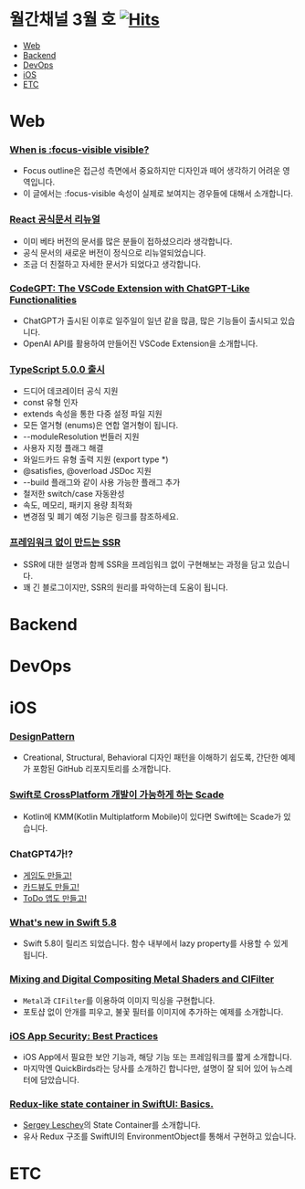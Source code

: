 # 월간채널 3월 호 [![Hits](https://hits.seeyoufarm.com/api/count/incr/badge.svg?url=https%3A%2F%2Fgithub.com%2Fchannel-io%2Fmonthly-channel%2Fblob%2Fmain%2Fissues%2F2023-03.md&count_bg=%2379C83D&title_bg=%23555555&icon=&icon_color=%23E7E7E7&title=hits&edge_flat=false)](https://hits.seeyoufarm.com)

- [Web](#web)
- [Backend](#backend)
- [DevOps](#devops)
- [iOS](#ios)
- [ETC](#etc)

# Web
### [When is :focus-visible visible?](https://bitsofco.de/when-is-focus-visible-visible/)
- Focus outline은 접근성 측면에서 중요하지만 디자인과 떼어 생각하기 어려운 영역입니다.
- 이 글에서는 :focus-visible 속성이 실제로 보여지는 경우들에 대해서 소개합니다.

### [React 공식문서 리뉴얼](https://react.dev/)
- 이미 베타 버전의 문서를 많은 분들이 접하셨으리라 생각합니다.
- 공식 문서의 새로운 버전이 정식으로 리뉴얼되었습니다.
- 조금 더 친절하고 자세한 문서가 되었다고 생각합니다.

### [CodeGPT: The VSCode Extension with ChatGPT-Like Functionalities](https://medium.com/geekculture/codegpt-the-vscode-extension-with-chatgpt-like-functionalities-783323a916c3)
- ChatGPT가 출시된 이후로 일주일이 일년 같을 많큼, 많은 기능들이 출시되고 있습니다.
- OpenAI API를 활용하여 만들어진 VSCode Extension을 소개합니다.

### [TypeScript 5.0.0 출시](https://devblogs.microsoft.com/typescript/announcing-typescript-5-0/)
- 드디어 데코레이터 공식 지원
- const 유형 인자
- extends 속성을 통한 다중 설정 파일 지원
- 모든 열거형 (enums)은 연합 열거형이 됩니다.
- --moduleResolution 번들러 지원
- 사용자 지정 플래그 해결
- 와일드카드 유형 출력 지원 (export type *)
- @satisfies, @overload JSDoc 지원
- --build 플래그와 같이 사용 가능한 플래그 추가
- 철저한 switch/case 자동완성
- 속도, 메모리, 패키지 용량 최적화
- 변경점 및 폐기 예정 기능은 링크를 참조하세요.

### [프레임워크 없이 만드는 SSR](https://junilhwang.github.io/TIL/Javascript/Design/Vanilla-JS-Server-Side-Rendering/#reference)
- SSR에 대한 설명과 함께 SSR을 프레임워크 없이 구현해보는 과정을 담고 있습니다.
- 꽤 긴 블로그이지만, SSR의 원리를 파악하는데 도움이 됩니다.

# Backend

# DevOps

# iOS
### [DesignPattern](https://github.com/vishalMalvi/DesignPattern)
- Creational, Structural, Behavioral 디자인 패턴을 이해하기 쉽도록, 간단한 예제가 포함된 GitHub 리포지토리를 소개합니다.
### [Swift로 CrossPlatform 개발이 가능하게 하는 Scade](https://blog.jihoon.me/blog/Scade-Introduce)
- Kotlin에 KMM(Kotlin Multiplatform Mobile)이 있다면 Swift에는 Scade가 있습니다.
### ChatGPT4가!?
- [게임도 만들고!](https://twitter.com/MengTo/status/1637566201709690881)
- [카드뷰도 만들고!](https://twitter.com/MengTo/status/1637110344555417600)
- [ToDo 앱도 만들고!](https://twitter.com/Henne22/status/1638193556308336640)
### [What's new in Swift 5.8](https://www.hackingwithswift.com/articles/256/whats-new-in-swift-5-8)
- Swift 5.8이 릴리즈 되었습니다. 함수 내부에서 lazy property를 사용할 수 있게 됩니다.
### [Mixing and Digital Compositing Metal Shaders and CIFilter](https://medium.com/@ConnectCode/mixing-and-digital-compositing-metal-shaders-and-cifilter-33e73022b25a)
- `Metal`과 `CIFilter`를 이용하여 이미지 믹싱을 구현합니다.
- 포토샵 없이 안개를 피우고, 불꽃 필터를 이미지에 추가하는 예제를 소개합니다.
### [iOS App Security: Best Practices](https://quickbirdstudios.com/blog/ios-app-security-best-practices/)
- iOS App에서 필요한 보안 기능과, 해당 기능 또는 프레임워크를 짧게 소개합니다.
- 마지막엔 QuickBirds라는 당사를 소개하긴 합니다만, 설명이 잘 되어 있어 뉴스레터에 담았습니다.
### [Redux-like state container in SwiftUI: Basics.](https://dev.to/sergeyleschev/redux-like-state-container-in-swiftui-basics-single-source-of-truth-2lpc)
- [Sergey Leschev](https://github.com/sergeyleschev)의 State Container를 소개합니다.
- 유사 Redux 구조를 SwiftUI의 EnvironmentObject를 통해서 구현하고 있습니다.

# ETC
